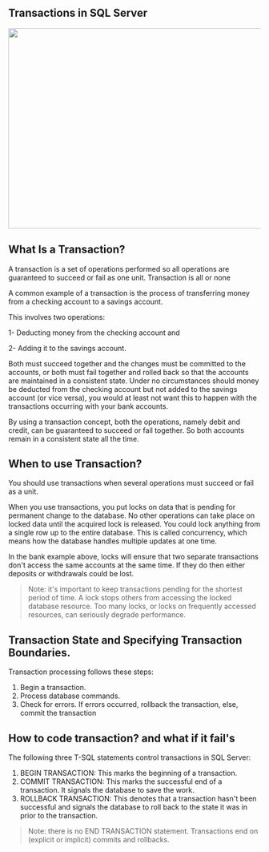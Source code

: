 ## Transactions in SQL Server 

<img src = 'https://data-flair.training/blogs/wp-content/uploads/sites/2/2018/08/What-are-the-transactions.jpg' width=1000px height=400px>

## What Is a Transaction? 
A transaction is a set of operations performed so all operations are guaranteed to succeed or fail as one unit.
Transaction is all or none
 
A common example of a transaction is the process of transferring money from a checking account to a savings account.
 
This involves two operations:

1- Deducting money from the checking account and
 
2- Adding it to the savings account.

Both must succeed together and the changes must be committed to the accounts, or both must fail together and rolled back so that the accounts are maintained in a consistent state. Under no circumstances should money be deducted from the checking account but not added to the savings account (or vice versa), you would at least not want this to happen with the transactions occurring with your bank accounts.
 
By using a transaction concept, both the operations, namely debit and credit, can be guaranteed to succeed or fail together. So both accounts remain in a consistent state all the time.

## When to use Transaction?
You should use transactions when several operations must succeed or fail as a unit.

When you use transactions, you put locks on data that is pending for permanent change to the database. No other operations can take place on locked data until the acquired lock is released. You could lock anything from a single row up to the entire database. This is called concurrency, which means how the database handles multiple updates at one time.
 
In the bank example above, locks will ensure that two separate transactions don't access the same accounts at the same time. If they do then either deposits or withdrawals could be lost.

>Note: it's important to keep transactions pending for the shortest period of time. A lock stops others from accessing the locked database resource. Too many locks, or locks on frequently accessed resources, can seriously degrade performance.
 

## Transaction State and Specifying Transaction Boundaries.
Transaction processing follows these steps:
1. Begin a transaction.
2. Process database commands.
3. Check for errors. 
   If errors occurred, 
       rollback the transaction, 
   else, 
       commit the transaction


## How to code transaction? and what if it fail's

The following three T-SQL statements control transactions in SQL Server:
1. BEGIN TRANSACTION: This marks the beginning of a transaction.
2. COMMIT TRANSACTION: This marks the successful end of a transaction. It signals the database to save the work.
3. ROLLBACK TRANSACTION: This denotes that a transaction hasn't been successful and signals the database to roll back to the state it was in prior to the transaction.

>Note: there is no END TRANSACTION statement. Transactions end on (explicit or implicit) commits and rollbacks.
